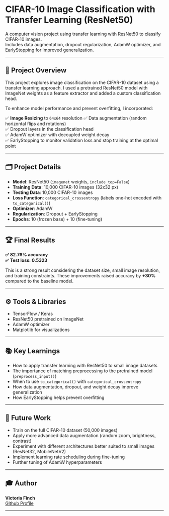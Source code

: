 # CIFAR-10 Image Classification with Transfer Learning (ResNet50)

A computer vision project using transfer learning with ResNet50 to classify CIFAR-10 images.  
Includes data augmentation, dropout regularization, AdamW optimizer, and EarlyStopping for improved generalization.

---

## 🚀 Project Overview

This project explores image classification on the CIFAR-10 dataset using a transfer learning approach. I used a pretrained ResNet50 model with ImageNet weights as a feature extractor and added a custom classification head.

To enhance model performance and prevent overfitting, I incorporated:

✅ **Image Resizing** to `64x64` resolution 
✅ Data augmentation (random horizontal flips and rotations)  
✅ Dropout layers in the classification head  
✅ AdamW optimizer with decoupled weight decay  
✅ EarlyStopping to monitor validation loss and stop training at the optimal point  

---

## 🗂️ Project Details

- **Model**: ResNet50 (`imagenet` weights, `include_top=False`)  
- **Training Data**: 10,000 CIFAR-10 images (32x32 px)  
- **Testing Data**: 10,000 CIFAR-10 images  
- **Loss Function**: `categorical_crossentropy` (labels one-hot encoded with `to_categorical()`)  
- **Optimizer**: AdamW  
- **Regularization**: Dropout + EarlyStopping  
- **Epochs**: 10 (frozen base) + 10 (fine-tuning)  

---

## 🏆 Final Results

**✅ 82.76% accuracy**  
**✅ Test loss: 0.5323**

This is a strong result considering the dataset size, small image resolution, and training constraints. These improvements raised accuracy by **+30%** compared to the baseline model.

---

## ⚙️ Tools & Libraries

- TensorFlow / Keras  
- ResNet50 pretrained on ImageNet  
- AdamW optimizer  
- Matplotlib for visualizations  

---

## 📚 Key Learnings

- How to apply transfer learning with ResNet50 to small image datasets  
- The importance of matching preprocessing to the pretrained model (`preprocess_input()`)  
- When to use `to_categorical()` with `categorical_crossentropy`  
- How data augmentation, dropout, and weight decay improve generalization  
- How EarlyStopping helps prevent overfitting  

---

## 🚀 Future Work

- Train on the full CIFAR-10 dataset (50,000 images)  
- Apply more advanced data augmentation (random zoom, brightness, contrast)  
- Experiment with different architectures better suited to small images (ResNet32, MobileNetV2)  
- Implement learning rate scheduling during fine-tuning  
- Further tuning of AdamW hyperparameters  

---

## 🎓 Author

**Victoria Finch**  
[Github Profile](https://github.com/torifinch)

---

